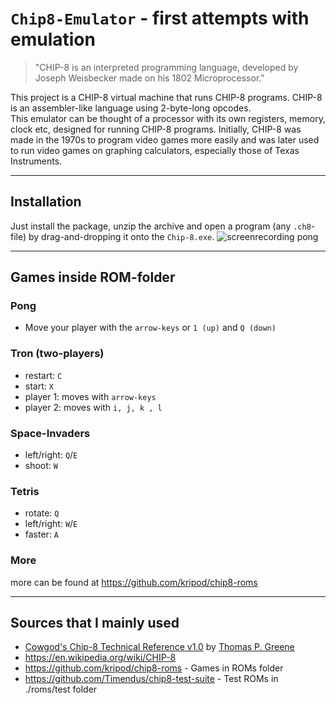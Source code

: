 # `Chip8-Emulator` - first attempts with emulation
> "CHIP-8 is an interpreted programming language, developed by Joseph Weisbecker made on his 1802 Microprocessor."

This project is a CHIP-8 virtual machine that runs CHIP-8 programs. CHIP-8 is an assembler-like language using 2-byte-long opcodes. <br>
This emulator can be thought of a processor with its own registers, memory, clock etc, designed for running CHIP-8 programs.
Initially, CHIP-8 was made in the 1970s to program video games more easily and was later used to run video games on graphing calculators, especially those of Texas Instruments. 

---

## Installation
Just install the package, unzip the archive and open a program (any `.ch8`-file) by drag-and-dropping it onto the `Chip-8.exe`.
![screenrecording pong](https://github.com/jmjumper/Chip8-Emulator/blob/master/screen/chip8.gif)

--- 

## Games inside ROM-folder
### Pong
- Move your player with the `arrow-keys` or `1 (up)` and `Q (down)`
### Tron (two-players)
- restart: `C`
- start: `X`
- player 1: moves with `arrow-keys`
- player 2: moves with `i, j, k , l`
### Space-Invaders
- left/right: `Q`/`E`
- shoot: `W`
### Tetris
- rotate: `Q`
- left/right: `W`/`E`
- faster: `A`
### More
more can be found at https://github.com/kripod/chip8-roms

---

## Sources that I mainly used
- <a href="http://devernay.free.fr/hacks/chip8/C8TECH10.HTM#2.0">Cowgod's Chip-8 Technical Reference v1.0</a> by <u>Thomas P. Greene</u> <br>
- https://en.wikipedia.org/wiki/CHIP-8 <br>
- https://github.com/kripod/chip8-roms - Games in ROMs folder<br>
- https://github.com/Timendus/chip8-test-suite - Test ROMs in ./roms/test folder
